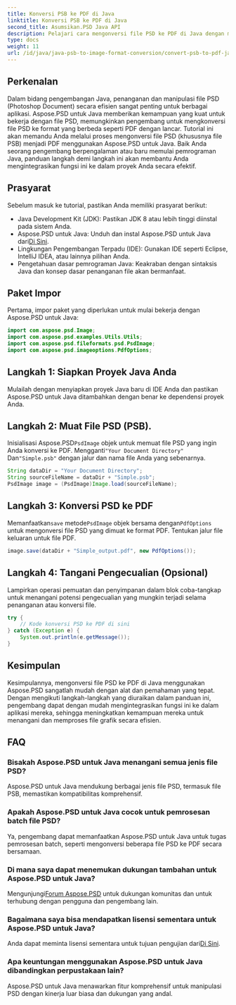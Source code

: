 ```yaml
---
title: Konversi PSB ke PDF di Java
linktitle: Konversi PSB ke PDF di Java
second_title: Asumsikan.PSD Java API
description: Pelajari cara mengonversi file PSD ke PDF di Java dengan mudah menggunakan Aspose.PSD. Ideal untuk pengembang yang ingin menyederhanakan penanganan file grafis.
type: docs
weight: 11
url: /id/java/java-psb-to-image-format-conversion/convert-psb-to-pdf-java/
---
```

## Perkenalan
Dalam bidang pengembangan Java, penanganan dan manipulasi file PSD (Photoshop Document) secara efisien sangat penting untuk berbagai aplikasi. Aspose.PSD untuk Java memberikan kemampuan yang kuat untuk bekerja dengan file PSD, memungkinkan pengembang untuk mengkonversi file PSD ke format yang berbeda seperti PDF dengan lancar. Tutorial ini akan memandu Anda melalui proses mengonversi file PSD (khususnya file PSB) menjadi PDF menggunakan Aspose.PSD untuk Java. Baik Anda seorang pengembang berpengalaman atau baru memulai pemrograman Java, panduan langkah demi langkah ini akan membantu Anda mengintegrasikan fungsi ini ke dalam proyek Anda secara efektif.
## Prasyarat
Sebelum masuk ke tutorial, pastikan Anda memiliki prasyarat berikut:
- Java Development Kit (JDK): Pastikan JDK 8 atau lebih tinggi diinstal pada sistem Anda.
-  Aspose.PSD untuk Java: Unduh dan instal Aspose.PSD untuk Java dari[Di Sini](https://releases.aspose.com/psd/java/).
- Lingkungan Pengembangan Terpadu (IDE): Gunakan IDE seperti Eclipse, IntelliJ IDEA, atau lainnya pilihan Anda.
- Pengetahuan dasar pemrograman Java: Keakraban dengan sintaksis Java dan konsep dasar penanganan file akan bermanfaat.

## Paket Impor
Pertama, impor paket yang diperlukan untuk mulai bekerja dengan Aspose.PSD untuk Java:
```java
import com.aspose.psd.Image;
import com.aspose.psd.examples.Utils.Utils;
import com.aspose.psd.fileformats.psd.PsdImage;
import com.aspose.psd.imageoptions.PdfOptions;
```
## Langkah 1: Siapkan Proyek Java Anda
Mulailah dengan menyiapkan proyek Java baru di IDE Anda dan pastikan Aspose.PSD untuk Java ditambahkan dengan benar ke dependensi proyek Anda.
## Langkah 2: Muat File PSD (PSB).
 Inisialisasi Aspose.PSD`PsdImage` objek untuk memuat file PSD yang ingin Anda konversi ke PDF. Mengganti`"Your Document Directory"` Dan`"Simple.psb"` dengan jalur dan nama file Anda yang sebenarnya.
```java
String dataDir = "Your Document Directory";
String sourceFileName = dataDir + "Simple.psb";
PsdImage image = (PsdImage)Image.load(sourceFileName);
```
## Langkah 3: Konversi PSD ke PDF
 Memanfaatkan`save` metode`PsdImage` objek bersama dengan`PdfOptions` untuk mengonversi file PSD yang dimuat ke format PDF. Tentukan jalur file keluaran untuk file PDF.
```java
image.save(dataDir + "Simple_output.pdf", new PdfOptions());
```
## Langkah 4: Tangani Pengecualian (Opsional)
Lampirkan operasi pemuatan dan penyimpanan dalam blok coba-tangkap untuk menangani potensi pengecualian yang mungkin terjadi selama penanganan atau konversi file.
```java
try {
    // Kode konversi PSD ke PDF di sini
} catch (Exception e) {
    System.out.println(e.getMessage());
}
```

## Kesimpulan
Kesimpulannya, mengonversi file PSD ke PDF di Java menggunakan Aspose.PSD sangatlah mudah dengan alat dan pemahaman yang tepat. Dengan mengikuti langkah-langkah yang diuraikan dalam panduan ini, pengembang dapat dengan mudah mengintegrasikan fungsi ini ke dalam aplikasi mereka, sehingga meningkatkan kemampuan mereka untuk menangani dan memproses file grafik secara efisien.

## FAQ
### Bisakah Aspose.PSD untuk Java menangani semua jenis file PSD?
Aspose.PSD untuk Java mendukung berbagai jenis file PSD, termasuk file PSB, memastikan kompatibilitas komprehensif.
### Apakah Aspose.PSD untuk Java cocok untuk pemrosesan batch file PSD?
Ya, pengembang dapat memanfaatkan Aspose.PSD untuk Java untuk tugas pemrosesan batch, seperti mengonversi beberapa file PSD ke PDF secara bersamaan.
### Di mana saya dapat menemukan dukungan tambahan untuk Aspose.PSD untuk Java?
 Mengunjungi[Forum Aspose.PSD](https://forum.aspose.com/c/psd/34) untuk dukungan komunitas dan untuk terhubung dengan pengguna dan pengembang lain.
### Bagaimana saya bisa mendapatkan lisensi sementara untuk Aspose.PSD untuk Java?
 Anda dapat meminta lisensi sementara untuk tujuan pengujian dari[Di Sini](https://purchase.aspose.com/temporary-license/).
### Apa keuntungan menggunakan Aspose.PSD untuk Java dibandingkan perpustakaan lain?
Aspose.PSD untuk Java menawarkan fitur komprehensif untuk manipulasi PSD dengan kinerja luar biasa dan dukungan yang andal.